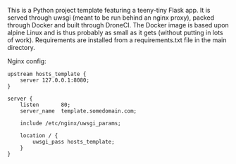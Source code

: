 This is a Python project template featuring a teeny-tiny Flask app. It is
served through uwsgi (meant to be run behind an nginx proxy), packed through
Docker and built through DroneCI. The Docker image is based upon alpine
Linux and is thus probably as small as it gets (without putting in lots of
work). Requirements are installed from a requirements.txt file in the main
directory.

Nginx config:

```
upstream hosts_template {
    server 127.0.0.1:8080;
}

server {
    listen       80;
    server_name  template.somedomain.com;

    include /etc/nginx/uwsgi_params;

    location / {
        uwsgi_pass hosts_template;
    }
}
```
